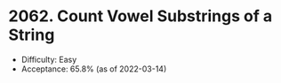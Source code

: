 # 2062. Count Vowel Substrings of a String
- Difficulty: Easy
- Acceptance: 65.8% (as of 2022-03-14)
